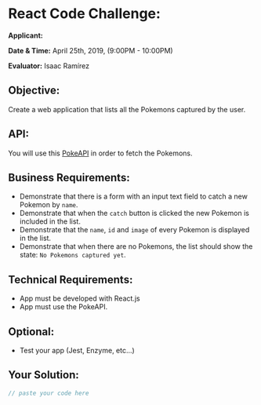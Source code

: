 # React Code Challenge:

**Applicant:**

**Date & Time:** April 25th, 2019, (9:00PM - 10:00PM)

**Evaluator:** Isaac Ramírez

## Objective:

Create a web application that lists all the Pokemons captured by the user.

## API:

You will use this [PokeAPI](https://pokeapi.co/) in order to fetch the Pokemons.

## Business Requirements:

* Demonstrate that there is a form with an input text field to catch a new Pokemon by `name`.
* Demonstrate that when the `catch` button is clicked the new Pokemon is included in the list.
* Demonstrate that  the `name`, `id` and `image` of every Pokemon is displayed in the list.
* Demonstrate that when there are no Pokemons, the list should show the state: `No Pokemons captured yet`.

## Technical Requirements:

* App must be developed with React.js
* App must use the PokeAPI.

## Optional:

* Test your app (Jest, Enzyme, etc...)


## Your Solution:

```js
// paste your code here
```
